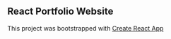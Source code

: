 ## React Portfolio Website

This project was bootstrapped with [Create React App](https://github.com/facebook/create-react-app)
